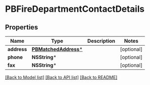 # PBFireDepartmentContactDetails

## Properties
Name | Type | Description | Notes
------------ | ------------- | ------------- | -------------
**address** | [**PBMatchedAddress***](PBMatchedAddress.md) |  | [optional] 
**phone** | **NSString*** |  | [optional] 
**fax** | **NSString*** |  | [optional] 

[[Back to Model list]](../README.md#documentation-for-models) [[Back to API list]](../README.md#documentation-for-api-endpoints) [[Back to README]](../README.md)


